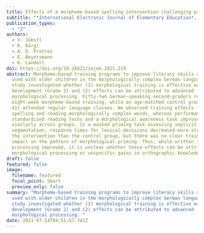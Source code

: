 ```yaml
---
title: Effects of a morpheme-based spelling intervention challenging previous results
subtitle: "*International Electronic Journal of Elementary Education*, *13*(5), 651–671"
publication_types:
  - "2"
authors:
  - V. Jöbstl
  - R. Kargl
  - A. E. Prattes
  - E. Beyersmann
  - K. Landerl
doi: https://doi.org/10.26822/iejee.2021.219
abstract: Morpheme-based training programs to improve literacy skills are widely
  used with older children in the morphologically complex German language. This
  study investigated whether (1) morphological training is effective early in
  development (Grade 2) and (2) effects can be attributed to advanced
  morphological processing. Fifty-two German-speaking second-graders received an
  eight-week morpheme-based training, while an age-matched control group (*n* =
  41) attended regular language classes. We observed training effects for
  spelling and reading morphologically complex words, whereas performance on
  standardized reading tests and a morphological awareness task improved
  similarly across groups. In a masked priming task assessing implicit word
  segmentation, response times for lexical decisions decreased more strongly in
  the intervention than the control group, but there was no clear training
  impact on the pattern of morphological priming. Thus, while written language
  processing improved, it is unclear whether these effects can be attributed to
  morphological processing or unspecific gains in orthographic knowledge.
draft: false
featured: false
image:
  filename: featured
  focal_point: Smart
  preview_only: false
summary: "Morpheme-based training programs to improve literacy skills are widely
  used with older children in the morphologically complex German language. This
  study investigated whether (1) morphological training is effective early in
  development (Grade 2) and (2) effects can be attributed to advanced
  morphological processing. "
date: 2021-07-14T04:51:57.741Z
---
```

